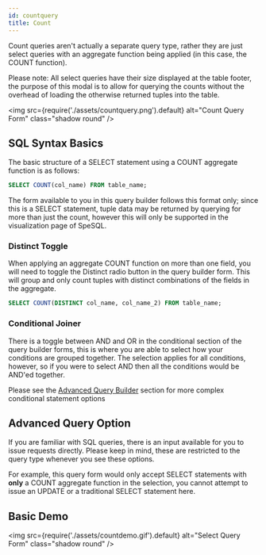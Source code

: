 ```yaml
---
id: countquery
title: Count
---
```


Count queries aren't actually a separate query type, rather they are just select queries with an aggregate function being applied (in this case, the COUNT function).

Please note: All select queries have their size displayed at the table footer, the purpose of this modal is to allow for querying the counts without the overhead of loading the otherwise returned tuples into the table.

<img
src={require('./assets/countquery.png').default}
alt="Count Query Form"
class="shadow round"
/>

## SQL Syntax Basics

The basic structure of a SELECT statement using a COUNT aggregate function is as follows:

```sql
SELECT COUNT(col_name) FROM table_name;
```

The form available to you in this query builder follows this format only; since this is a SELECT statement, tuple data may be returned by querying for more than just the count, however this will only be supported in the visualization page of SpeSQL.

### Distinct Toggle

When applying an aggregate COUNT function on more than one field, you will need to toggle the Distinct radio button in the query builder form. This will group and only count tuples with distinct combinations of the fields in the aggregate.

```sql
SELECT COUNT(DISTINCT col_name, col_name_2) FROM table_name;
```

### Conditional Joiner

There is a toggle between AND and OR in the conditional section of the query builder forms, this is where you are able to select how your conditions are grouped together. The selection applies for all conditions, however, so if you were to select AND then all the conditions would be AND'ed together.

Please see the <a href='advancedbuilder'>Advanced Query Builder</a> section for more complex conditional statement options

## Advanced Query Option

If you are familiar with SQL queries, there is an input available for you to issue requests directly. Please keep in mind, these are restricted to the query type whenever you see these options.

For example, this query form would only accept SELECT statements with <b>only</b> a COUNT aggregate function in the selection, you cannot attempt to issue an UPDATE or a traditional SELECT statement here.

## Basic Demo

<img
src={require('./assets/countdemo.gif').default}
alt="Select Query Form"
class="shadow round"
/>
